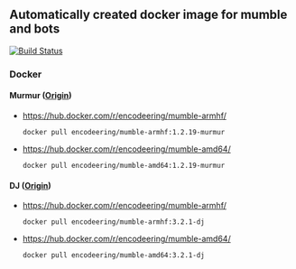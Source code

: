 ## Automatically created docker image for mumble and bots

[![Build Status](https://travis-ci.org/encodeering/docker-mumble.svg?branch=master)](https://travis-ci.org/encodeering/docker-mumble)

### Docker

#### Murmur ([Origin](https://github.com/containerly/library/tree/master/library/murmur))

- https://hub.docker.com/r/encodeering/mumble-armhf/

    ```docker pull encodeering/mumble-armhf:1.2.19-murmur```

- https://hub.docker.com/r/encodeering/mumble-amd64/

    ```docker pull encodeering/mumble-amd64:1.2.19-murmur```

#### DJ ([Origin](https://github.com/matthieugrieger/mumbledj))

- https://hub.docker.com/r/encodeering/mumble-armhf/

    ```docker pull encodeering/mumble-armhf:3.2.1-dj```

- https://hub.docker.com/r/encodeering/mumble-amd64/

    ```docker pull encodeering/mumble-amd64:3.2.1-dj```
